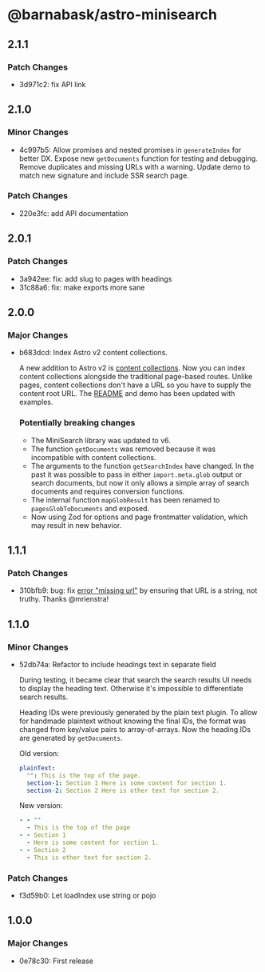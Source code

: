 # @barnabask/astro-minisearch

## 2.1.1

### Patch Changes

- 3d971c2: fix API link

## 2.1.0

### Minor Changes

- 4c997b5: Allow promises and nested promises in `generateIndex` for better DX.
  Expose new `getDocuments` function for testing and debugging.
  Remove duplicates and missing URLs with a warning.
  Update demo to match new signature and include SSR search page.

### Patch Changes

- 220e3fc: add API documentation

## 2.0.1

### Patch Changes

- 3a942ee: fix: add slug to pages with headings
- 31c88a6: fix: make exports more sane

## 2.0.0

### Major Changes

- b683dcd: Index Astro v2 content collections.

  A new addition to Astro v2 is [content collections].
  Now you can index content collections alongside the traditional page-based routes.
  Unlike pages, content collections don't have a URL so you have to supply the content root URL.
  The [README](/packages/astro-minisearch/README.md) and demo has been updated with examples.

  [content collections]: https://docs.astro.build/en/guides/content-collections/

  ### Potentially breaking changes

  - The MiniSearch library was updated to v6.
  - The function `getDocuments` was removed because it was incompatible with content collections.
  - The arguments to the function `getSearchIndex` have changed.
    In the past it was possible to pass in either `import.meta.glob` output or search documents,
    but now it only allows a simple array of search documents and requires conversion functions.
  - The internal function `mapGlobResult` has been renamed to `pagesGlobToDocuments` and exposed.
  - Now using Zod for options and page frontmatter validation, which may result in new behavior.

## 1.1.1

### Patch Changes

- 310bfb9: bug: fix [error "missing url"](https://github.com/Barnabas/astro-minisearch/issues/2)
  by ensuring that URL is a string, not truthy. Thanks @mrienstra!

## 1.1.0

### Minor Changes

- 52db74a: Refactor to include headings text in separate field

  During testing, it became clear that search the search results UI needs to display the heading text.
  Otherwise it's impossible to differentiate search results.

  Heading IDs were previously generated by the plain text plugin.
  To allow for handmade plaintext without knowing the final IDs, the format was changed from key/value pairs to array-of-arrays.
  Now the heading IDs are generated by `getDocuments`.

  Old version:

  ```yml
  plainText:
    "": This is the top of the page.
    section-1: Section 1 Here is some content for section 1.
    section-2: Section 2 Here is other text for section 2.
  ```

  New version:

  ```yml
  - - ""
    - This is the top of the page
  - - Section 1
    - Here is some content for section 1.
  - - Section 2
    - This is other text for section 2.
  ```

### Patch Changes

- f3d59b0: Let loadIndex use string or pojo

## 1.0.0

### Major Changes

- 0e78c30: First release
